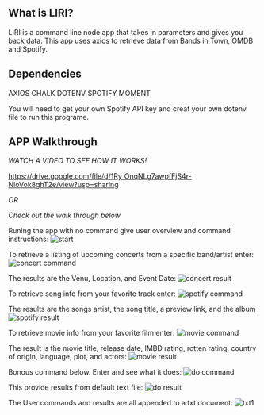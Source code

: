 ## What is LIRI?
LIRI is a command line node app that takes in parameters and gives you back data. This app uses axios to retrieve data from Bands in Town, OMDB and Spotify.

## Dependencies
AXIOS
CHALK
DOTENV
SPOTIFY
MOMENT

You will need to get your own Spotify API key and creat your own dotenv file to run this programe.

## APP Walkthrough

*WATCH A VIDEO TO SEE HOW IT WORKS!*

https://drive.google.com/file/d/1Ry_OnqNLg7awpfFjS4r-NioVok8ghT2e/view?usp=sharing

*OR*

*Check out the walk through below*

Runing the app with no command give user overview and command instructions:
![start](https://user-images.githubusercontent.com/47481328/61503252-15af0380-a9a5-11e9-8872-5211da7f7cab.jpg)



To retrieve a listing of upcoming concerts from a specific band/artist enter:
![concert command](https://user-images.githubusercontent.com/47481328/61502391-c6b39f00-a9a1-11e9-93ac-1e4f2425b172.jpg)


The results are the Venu, Location, and Event Date:
![concert result](https://user-images.githubusercontent.com/47481328/61502551-6a04b400-a9a2-11e9-9ffa-74c313d80fe6.jpg)


To retrieve song info from your favorite track enter:
![spotify command](https://user-images.githubusercontent.com/47481328/61502610-9d474300-a9a2-11e9-96e1-8b3ca6d3aaae.jpg)


The results are the songs artist, the song title, a preview link, and the album
![spotify result](https://user-images.githubusercontent.com/47481328/61502690-e13a4800-a9a2-11e9-8469-ac0dd2e6076d.jpg)


To retrieve movie info from your favorite film enter:
![movie command](https://user-images.githubusercontent.com/47481328/61502730-00d17080-a9a3-11e9-9345-e45cc3f7ec1d.jpg)


The result is the movie title, release date, IMBD rating, rotten rating, country of origin, language, plot, and actors:
![movie result](https://user-images.githubusercontent.com/47481328/61502822-71788d00-a9a3-11e9-922d-7d88d27f6010.jpg)


Bonous command below. Enter and see what it does:
![do command](https://user-images.githubusercontent.com/47481328/61502884-a7b60c80-a9a3-11e9-8e05-cacc6f318db8.jpg)


This provide results from default text file:
![do result](https://user-images.githubusercontent.com/47481328/61502908-cae0bc00-a9a3-11e9-8d70-083a00df65f7.jpg)



The User commands and results are all appended to a txt document:
![txt1](https://user-images.githubusercontent.com/47481328/61503737-dd102980-a9a6-11e9-8eb8-630ed9091c97.jpg)
